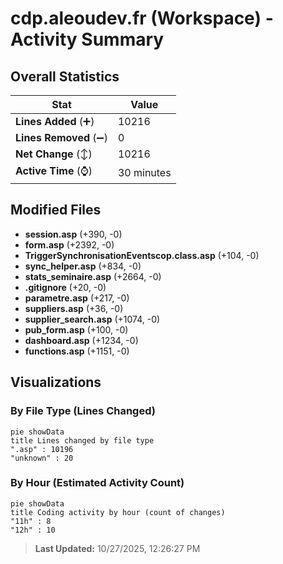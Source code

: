 # cdp.aleoudev.fr (Workspace) - Activity Summary 

## Overall Statistics

| Stat                   | Value                                                             |
| ---------------------- | ----------------------------------------------------------------- |
| **Lines Added** (➕)   | 10216                                          |
| **Lines Removed** (➖) | 0                                        |
| **Net Change** (↕)    | 10216                |
| **Active Time** (⌚)   | 30 minutes |


## Modified Files
- **session.asp** (+390, -0)
- **form.asp** (+2392, -0)
- **TriggerSynchronisationEventscop.class.asp** (+104, -0)
- **sync_helper.asp** (+834, -0)
- **stats_seminaire.asp** (+2664, -0)
- **.gitignore** (+20, -0)
- **parametre.asp** (+217, -0)
- **suppliers.asp** (+36, -0)
- **supplier_search.asp** (+1074, -0)
- **pub_form.asp** (+100, -0)
- **dashboard.asp** (+1234, -0)
- **functions.asp** (+1151, -0)

## Visualizations

### By File Type (Lines Changed)

```mermaid
pie showData
title Lines changed by file type
".asp" : 10196
"unknown" : 20
```

### By Hour (Estimated Activity Count)

```mermaid
pie showData
title Coding activity by hour (count of changes)
"11h" : 8
"12h" : 10
```


> **Last Updated:** 10/27/2025, 12:26:27 PM